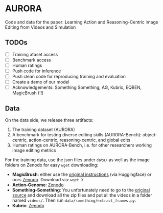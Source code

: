 # AURORA
Code and data for the paper: Learning Action and Reasoning-Centric Image Editing from Videos and Simulation


## TODOs
- [ ] Training ataset access
- [ ] Benchmark access
- [ ] Human ratings
- [ ] Push code for inference
- [ ] Push clean code for reproducing training and evaluation
- [ ] Create a demo of our model
- [ ] Acknowledgements: Something Something, AG, Kubric, EQBEN, MagicBrush (!!)

## Data

On the data side, we release three artifacts:
1. The training dataset (AURORA)
2. A benchmark for testing diverse editing skills (AURORA-Bench): object-centric, action-centric, reasoning-centric, and global edits
3. Human ratings on AURORA-Bench, i.e. for other researchers working image editing metrics


For the training data, use the json files under `data/` as well as the image folders on Zenodo for easy `wget` downloading:

- **MagicBrush**: either use the [original instructions](Link) (via Huggingface) or ours [Zenodo](URL). Download via: `wget X`
- **Action-Genome**: [Zenodo](Link)
- **Something-Something**: You unfortunately need to go to the [original source](https://developer.qualcomm.com/software/ai-datasets/something-something) and download all the zip files and put all the videos in a folder named `videos/`. Then run `data/something/extract_frames.py`.
- **Kubric**: [Zenodo](Link)



